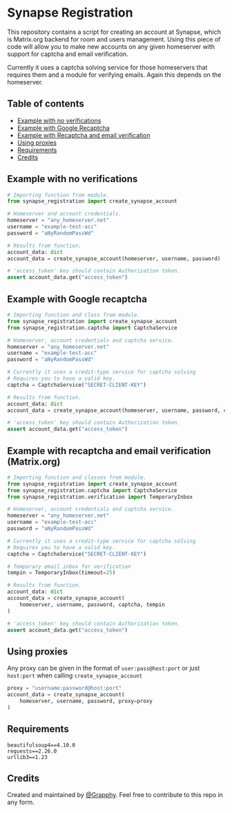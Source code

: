 # Synapse Registration
This repository contains a script for creating an account at Synapse, which is Matrix.org backend for room and users management. Using this piece of code will allow you to make new accounts on any given homeserver with support for captcha and email verification.

Currently it uses a captcha solving service for those homeservers that requires them and a module for verifying emails. Again this depends on the homeserver.

## Table of contents
* [Example with no verifications](https://github.com/grapphy/Synapse-Registration#example-with-no-verifications)
* [Example with Google Recaptcha](https://github.com/grapphy/Synapse-Registration#example-with-google-recaptcha)
* [Example with Recaptcha and email verification](https://github.com/grapphy/Synapse-Registration#example-with-recaptcha-and-email-verification)
* [Using proxies](https://github.com/grapphy/Synapse-Registration#using-proxies)
* [Requirements](https://github.com/grapphy/Synapse-Registration#requirements)
* [Credits](https://github.com/grapphy/Synapse-Registration#credits)

## Example with no verifications
```python
# Importing function from module.
from synapse_registration import create_synapse_account

# Homeserver and account credentials.
homeserver = "any_homeserver.net"
username = "example-test-acc"
password = "aNyRandomPassWd"

# Results from function.
account_data: dict
account_data = create_synapse_account(homeserver, username, password)

# 'access_token' key should contain Authorization token.
assert account_data.get("access_token")
```

## Example with Google recaptcha
```python
# Importing function and class from module.
from synapse_registration import create_synapse_account
from synapse_registration.captcha import CaptchaService

# Homeserver, account credentials and captcha service.
homeserver = "any_homeserver.net"
username = "example-test-acc"
password = "aNyRandomPassWd"

# Currently it uses a credit-type service for captcha solving
# Requires you to have a valid key.
captcha = CaptchaService("SECRET-CLIENT-KEY")

# Results from function.
account_data: dict
account_data = create_synapse_account(homeserver, username, password, captcha)

# 'access_token' key should contain Authorization token.
assert account_data.get("access_token")
```

## Example with recaptcha and email verification (Matrix.org)
```python
# Importing function and classes from module.
from synapse_registration import create_synapse_account
from synapse_registration.captcha import CaptchaService
from synapse_registration.verification import TemporaryInbox

# Homeserver, account credentials and captcha service.
homeserver = "any_homeserver.net"
username = "example-test-acc"
password = "aNyRandomPassWd"

# Currently it uses a credit-type service for captcha solving
# Requires you to have a valid key.
captcha = CaptchaService("SECRET-CLIENT-KEY")

# Temporary email inbox for verification
tempin = TemporaryInbox(timeout=25)

# Results from function.
account_data: dict
account_data = create_synapse_account(
    homeserver, username, password, captcha, tempin
)

# 'access_token' key should contain Authorization token.
assert account_data.get("access_token")
```

## Using proxies
Any proxy can be given in the format of `user:pass@host:port` or just `host:port` when calling `create_synapse_account`

```python
proxy = "username:password@host:port"
account_data = create_synapse_account(
    homeserver, username, password, proxy=proxy
)
```

## Requirements
```console
beautifulsoup4==4.10.0
requests==2.26.0
urllib3==1.23
```

## Credits
Created and maintained by [@Grapphy](https://github.com/grapphy). Feel free to contribute to this repo in any form.
